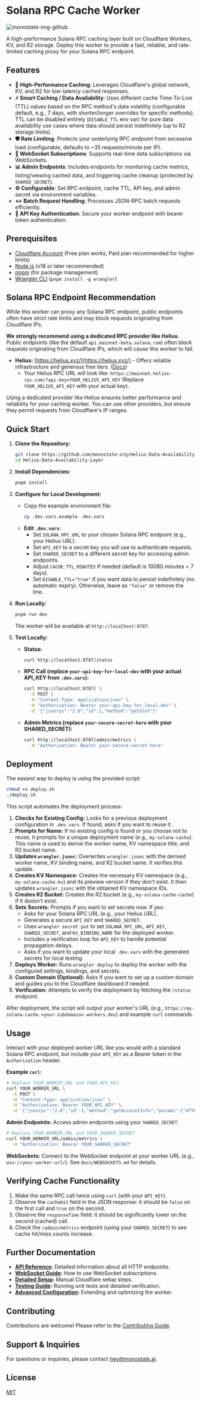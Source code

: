 # Solana RPC Cache Worker

![monostate-img-github](https://github.com/user-attachments/assets/d956284f-d3bd-4e5c-b370-d3003ca73c5b)


A high-performance Solana RPC caching layer built on Cloudflare Workers, KV, and R2 storage. Deploy this worker to provide a fast, reliable, and rate-limited caching proxy for your Solana RPC endpoint.

## Features

- **🚀 High-Performance Caching**: Leverages Cloudflare's global network, KV, and R2 for low-latency cached responses.
- **⚡️ Smart Caching / Data Availability**: Uses different cache Time-To-Live (TTL) values based on the RPC method's data volatility (configurable default, e.g., 7 days, with shorter/longer overrides for specific methods). TTL can be disabled entirely (`DISABLE_TTL` env var) for pure data availability use cases where data should persist indefinitely (up to R2 storage limits).
- **🛡️ Rate Limiting**: Protects your underlying RPC endpoint from excessive load (configurable, defaults to ~35 requests/minute per IP).
- **📡 WebSocket Subscriptions**: Supports real-time data subscriptions via WebSockets.
- **📊 Admin Endpoints**: Includes endpoints for monitoring cache metrics, listing/viewing cached data, and triggering cache cleanup (protected by `SHARED_SECRET`).
- **⚙️ Configurable**: Set RPC endpoint, cache TTL, API key, and admin secret via environment variables.
- **↔️ Batch Request Handling**: Processes JSON-RPC batch requests efficiently.
- **🔑 API Key Authentication**: Secure your worker endpoint with bearer token authentication.

## Prerequisites

- [Cloudflare Account](https://dash.cloudflare.com/sign-up) (Free plan works, Paid plan recommended for higher limits)
- [Node.js](https://nodejs.org/) (v18 or later recommended)
- [pnpm](https://pnpm.io/installation) (for package management)
- [Wrangler CLI](https://developers.cloudflare.com/workers/wrangler/install-and-update/) (`pnpm install -g wrangler`)

## Solana RPC Endpoint Recommendation

While this worker can proxy any Solana RPC endpoint, public endpoints often have strict rate limits and may block requests originating from Cloudflare IPs.

**We strongly recommend using a dedicated RPC provider like Helius.** Public endpoints (like the default `api.mainnet-beta.solana.com`) often block requests originating from Cloudflare IPs, which will cause this worker to fail.

- **Helius:** [https://helius.xyz/](https://helius.xyz/) - Offers reliable infrastructure and generous free tiers. ([Docs](https://docs.helius.xyz/))
  - Your Helius RPC URL will look like: `https://mainnet.helius-rpc.com/?api-key=YOUR_HELIUS_API_KEY` (Replace `YOUR_HELIUS_API_KEY` with your actual key).

Using a dedicated provider like Helius ensures better performance and reliability for your caching worker. You can use other providers, but ensure they permit requests from Cloudflare's IP ranges.

## Quick Start

1.  **Clone the Repository:**
    ```bash
    git clone https://github.com/monostate-org/Helius-Data-Availability-Layer.git # Replace with your repo URL if forked
    cd Helius-Data-Availability-Layer
    ```

2.  **Install Dependencies:**
    ```bash
    pnpm install
    ```

3.  **Configure for Local Development:**
    - Copy the example environment file:
      ```bash
      cp .dev.vars.example .dev.vars
      ```
    - **Edit `.dev.vars`:**
      - Set `SOLANA_RPC_URL` to your chosen Solana RPC endpoint (e.g., your Helius URL).
      - Set `API_KEY` to a secret key you will use to authenticate requests.
      - Set `SHARED_SECRET` to a different secret key for accessing admin endpoints.
      - Adjust `CACHE_TTL_MINUTES` if needed (default is 10080 minutes = 7 days).
      - Set `DISABLE_TTL="true"` if you want data to persist indefinitely (no automatic expiry). Otherwise, leave as `"false"` or remove the line.

4.  **Run Locally:**
    ```bash
    pnpm run dev
    ```
    The worker will be available at `http://localhost:8787`.

5.  **Test Locally:**
    *   **Status:**
        ```bash
        curl http://localhost:8787/status
        ```
    *   **RPC Call (replace `your-api-key-for-local-dev` with your actual API_KEY from `.dev.vars`):**
        ```bash
        curl http://localhost:8787/ \
          -X POST \
          -H "Content-Type: application/json" \
          -H "Authorization: Bearer your-api-key-for-local-dev" \
          -d '{"jsonrpc":"2.0","id":1,"method":"getSlot"}'
        ```
    *   **Admin Metrics (replace `your-secure-secret-here` with your SHARED_SECRET):**
        ```bash
        curl http://localhost:8787/admin/metrics \
          -H "Authorization: Bearer your-secure-secret-here"
        ```

## Deployment

The easiest way to deploy is using the provided script:

```bash
chmod +x deploy.sh
./deploy.sh
```

This script automates the deployment process:

1.  **Checks for Existing Config:** Looks for a previous deployment configuration in `.dev.vars`. If found, asks if you want to reuse it.
2.  **Prompts for Name:** If no existing config is found or you choose not to reuse, it prompts for a unique deployment name (e.g., `my-solana-cache`). This name is used to derive the worker name, KV namespace title, and R2 bucket name.
3.  **Updates `wrangler.jsonc`:** Overwrites `wrangler.jsonc` with the derived worker name, KV binding name, and R2 bucket name. It verifies this update.
4.  **Creates KV Namespace:** Creates the necessary KV namespace (e.g., `my-solana-cache-kv`) and its preview version if they don't exist. It then updates `wrangler.jsonc` with the obtained KV namespace IDs.
5.  **Creates R2 Bucket:** Creates the R2 bucket (e.g., `my-solana-cache-cache`) if it doesn't exist.
6.  **Sets Secrets:** Prompts if you want to set secrets now. If yes:
    *   Asks for your Solana RPC URL (e.g., your Helius URL).
    *   Generates a secure `API_KEY` and `SHARED_SECRET`.
    *   Uses `wrangler secret put` to set `SOLANA_RPC_URL`, `API_KEY`, `SHARED_SECRET`, and `KV_BINDING_NAME` for the deployed worker.
    *   Includes a verification loop for `API_KEY` to handle potential propagation delays.
    *   Asks if you want to update your local `.dev.vars` with the generated secrets for local testing.
7.  **Deploys Worker:** Runs `wrangler deploy` to deploy the worker with the configured settings, bindings, and secrets.
8.  **Custom Domain (Optional):** Asks if you want to set up a custom domain and guides you to the Cloudflare dashboard if needed.
9.  **Verification:** Attempts to verify the deployment by fetching the `/status` endpoint.

After deployment, the script will output your worker's URL (e.g., `https://my-solana-cache.<your-subdomain>.workers.dev`) and example `curl` commands.

## Usage

Interact with your deployed worker URL like you would with a standard Solana RPC endpoint, but include your `API_KEY` as a Bearer token in the `Authorization` header.

**Example `curl`:**

```bash
# Replace YOUR_WORKER_URL and YOUR_API_KEY
curl YOUR_WORKER_URL \
  -X POST \
  -H "Content-Type: application/json" \
  -H "Authorization: Bearer YOUR_API_KEY" \
  -d '{"jsonrpc":"2.0","id":1,"method":"getAccountInfo","params":["4fYNw3dojWmQ4dXtSGE9epjRGy9pFSx62YypT7avPYvA"]}'
```

**Admin Endpoints:** Access admin endpoints using your `SHARED_SECRET`.

```bash
# Replace YOUR_WORKER_URL and YOUR_SHARED_SECRET
curl YOUR_WORKER_URL/admin/metrics \
  -H "Authorization: Bearer YOUR_SHARED_SECRET"
```

**WebSockets:** Connect to the WebSocket endpoint at your worker URL (e.g., `wss://your-worker-url/`). See `docs/WEBSOCKETS.md` for details.

## Verifying Cache Functionality

1.  Make the same RPC call twice using `curl` (with your `API_KEY`).
2.  Observe the `cacheHit` field in the JSON response: it should be `false` on the first call and `true` on the second.
3.  Observe the `responseTime` field: it should be significantly lower on the second (cached) call.
4.  Check the `/admin/metrics` endpoint (using your `SHARED_SECRET`) to see cache hit/miss counts increase.

## Further Documentation

- **[API Reference](docs/API_REFERENCE.md):** Detailed information about all HTTP endpoints.
- **[WebSocket Guide](docs/WEBSOCKETS.md):** How to use WebSocket subscriptions.
- **[Detailed Setup](docs/SETUP.md):** Manual Cloudflare setup steps.
- **[Testing Guide](docs/TESTING.md):** Running unit tests and detailed verification.
- **[Advanced Configuration](docs/ADVANCED.md):** Extending and optimizing the worker.

## Contributing

Contributions are welcome! Please refer to the [Contributing Guide](docs/CONTRIBUTING.md).

## Support & Inquiries

For questions or inquiries, please contact [hey@monostate.ai](mailto:hey@monostate.ai).

## License

[MIT](LICENSE)
